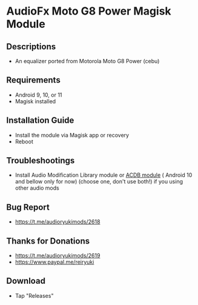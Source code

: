 # AudioFx Moto G8 Power Magisk Module

## Descriptions
- An equalizer ported from Motorola Moto G8 Power (cebu)

## Requirements
- Android 9, 10, or 11
- Magisk installed

## Installation Guide
- Install the module via Magisk app or recovery
- Reboot

## Troubleshootings
- Install Audio Modification Library module or [ACDB module](https://t.me/viperatmos) ( Android 10 and bellow only for now) (choose one, don't use both!) if you using other audio mods

## Bug Report
- https://t.me/audioryukimods/2618

## Thanks for Donations
- https://t.me/audioryukimods/2619
- https://www.paypal.me/reiryuki

## Download
- Tap "Releases"
